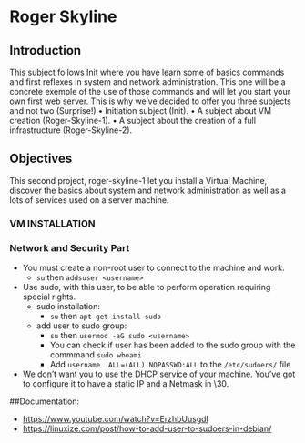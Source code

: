 # Roger Skyline

## Introduction
  This subject follows Init where you have learn some of basics commands and first reflexes in system and network administration. This one will be a concrete exemple of the use of those commands and will let you start your own first web server. This is why we’ve decided to offer you three subjects and not two (Surprise!)
• Initiation subject (Init).
• A subject about VM creation (Roger-Skyline-1).
• A subject about the creation of a full infrastructure (Roger-Skyline-2).

## Objectives
  This second project, roger-skyline-1 let you install a Virtual Machine, discover the basics about system and network administration as well as a lots of services used on a server machine.
  
### VM INSTALLATION

### Network and Security Part
  - You must create a non-root user to connect to the machine and work.
      * `su`    then    `addsuser <username>`
  - Use sudo, with this user, to be able to perform operation requiring special rights.
      * sudo installation:
          * `su`    then    `apt-get install sudo`
      * add user to sudo group:
          * `su`    then    `usermod -aG sudo <username>`
          *  You can check if user has been added to the sudo group with the commmand  `sudo whoami`
          *  Add `username  ALL=(ALL) NOPASSWD:ALL` to the `/etc/sudoers/` file
  - We don’t want you to use the DHCP service of your machine. You’ve got to configure it to have a static IP and a Netmask in \30.


##Documentation:
* https://www.youtube.com/watch?v=ErzhbUusgdI
* https://linuxize.com/post/how-to-add-user-to-sudoers-in-debian/

  

